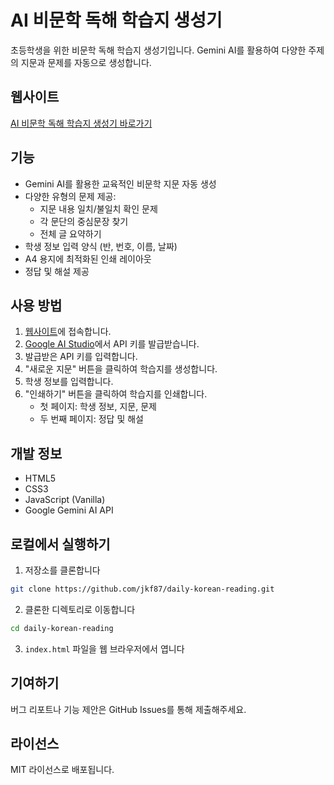 # AI 비문학 독해 학습지 생성기

초등학생을 위한 비문학 독해 학습지 생성기입니다. Gemini AI를 활용하여 다양한 주제의 지문과 문제를 자동으로 생성합니다.

## 웹사이트

[AI 비문학 독해 학습지 생성기 바로가기](https://jkf87.github.io/daily-korean-reading)

## 기능

- Gemini AI를 활용한 교육적인 비문학 지문 자동 생성
- 다양한 유형의 문제 제공:
  - 지문 내용 일치/불일치 확인 문제
  - 각 문단의 중심문장 찾기
  - 전체 글 요약하기
- 학생 정보 입력 양식 (반, 번호, 이름, 날짜)
- A4 용지에 최적화된 인쇄 레이아웃
- 정답 및 해설 제공

## 사용 방법

1. [웹사이트](https://jkf87.github.io/daily-korean-reading)에 접속합니다.
2. [Google AI Studio](https://makersuite.google.com/app/apikey)에서 API 키를 발급받습니다.
3. 발급받은 API 키를 입력합니다.
4. "새로운 지문" 버튼을 클릭하여 학습지를 생성합니다.
5. 학생 정보를 입력합니다.
6. "인쇄하기" 버튼을 클릭하여 학습지를 인쇄합니다.
   - 첫 페이지: 학생 정보, 지문, 문제
   - 두 번째 페이지: 정답 및 해설

## 개발 정보

- HTML5
- CSS3
- JavaScript (Vanilla)
- Google Gemini AI API

## 로컬에서 실행하기

1. 저장소를 클론합니다
```bash
git clone https://github.com/jkf87/daily-korean-reading.git
```
2. 클론한 디렉토리로 이동합니다
```bash
cd daily-korean-reading
```
3. `index.html` 파일을 웹 브라우저에서 엽니다

## 기여하기

버그 리포트나 기능 제안은 GitHub Issues를 통해 제출해주세요.

## 라이선스

MIT 라이선스로 배포됩니다. 
